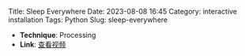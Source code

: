 Title: Sleep Everywhere
Date: 2023-08-08 16:45
Category: interactive installation
Tags: Python
Slug: sleep-everywhere



- **Technique**: Processing 
- **Link**: [查看视频](https://youtu.be/cGU8NKFzvJ4?si=e5ikRum0vz6AWSVZ)
